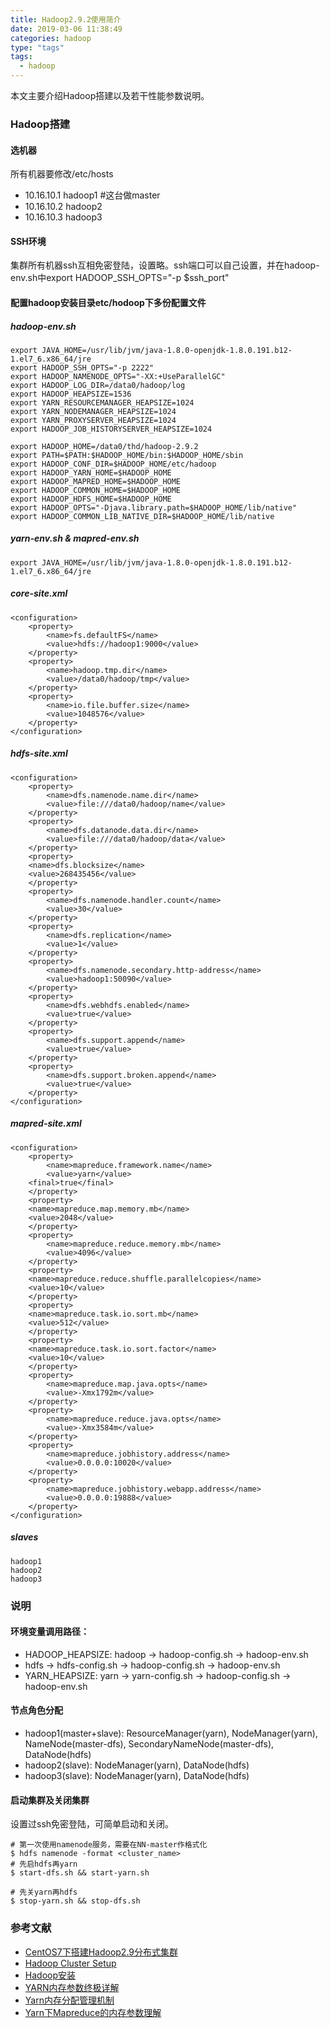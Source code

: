 ```yaml
---
title: Hadoop2.9.2使用简介
date: 2019-03-06 11:38:49
categories: hadoop
type: "tags"
tags:
  - hadoop
---
```


本文主要介绍Hadoop搭建以及若干性能参数说明。

### Hadoop搭建

#### 选机器

所有机器要修改/etc/hosts

- 10.16.10.1 hadoop1 #这台做master
- 10.16.10.2 hadoop2
- 10.16.10.3 hadoop3

#### SSH环境

集群所有机器ssh互相免密登陆，设置略。ssh端口可以自己设置，并在hadoop-env.sh中export HADOOP_SSH_OPTS="-p $ssh_port"

#### 配置hadoop安装目录etc/hodoop下多份配置文件

##### hadoop-env.sh

```
export JAVA_HOME=/usr/lib/jvm/java-1.8.0-openjdk-1.8.0.191.b12-1.el7_6.x86_64/jre
export HADOOP_SSH_OPTS="-p 2222"
export HADOOP_NAMENODE_OPTS="-XX:+UseParallelGC"
export HADOOP_LOG_DIR=/data0/hadoop/log
export HADOOP_HEAPSIZE=1536
export YARN_RESOURCEMANAGER_HEAPSIZE=1024
export YARN_NODEMANAGER_HEAPSIZE=1024
export YARN_PROXYSERVER_HEAPSIZE=1024
export HADOOP_JOB_HISTORYSERVER_HEAPSIZE=1024

export HADOOP_HOME=/data0/thd/hadoop-2.9.2
export PATH=$PATH:$HADOOP_HOME/bin:$HADOOP_HOME/sbin
export HADOOP_CONF_DIR=$HADOOP_HOME/etc/hadoop
export HADOOP_YARN_HOME=$HADOOP_HOME
export HADOOP_MAPRED_HOME=$HADOOP_HOME
export HADOOP_COMMON_HOME=$HADOOP_HOME
export HADOOP_HDFS_HOME=$HADOOP_HOME
export HADOOP_OPTS="-Djava.library.path=$HADOOP_HOME/lib/native"
export HADOOP_COMMON_LIB_NATIVE_DIR=$HADOOP_HOME/lib/native
```

##### yarn-env.sh & mapred-env.sh

```
export JAVA_HOME=/usr/lib/jvm/java-1.8.0-openjdk-1.8.0.191.b12-1.el7_6.x86_64/jre
```

##### core-site.xml

```
<configuration>
    <property>
        <name>fs.defaultFS</name>
        <value>hdfs://hadoop1:9000</value>
    </property>
    <property>
        <name>hadoop.tmp.dir</name>
        <value>/data0/hadoop/tmp</value>
    </property>
    <property>
        <name>io.file.buffer.size</name>
        <value>1048576</value>
    </property>
</configuration>
```

##### hdfs-site.xml

```
<configuration>
    <property>
        <name>dfs.namenode.name.dir</name>
        <value>file:///data0/hadoop/name</value>
    </property>
    <property>
        <name>dfs.datanode.data.dir</name>
        <value>file:///data0/hadoop/data</value>
    </property>
    <property>
	<name>dfs.blocksize</name>
	<value>268435456</value>
    </property>
    <property>
        <name>dfs.namenode.handler.count</name>
        <value>30</value>
    </property>
    <property>
        <name>dfs.replication</name>
        <value>1</value>
    </property>
    <property>
        <name>dfs.namenode.secondary.http-address</name>
        <value>hadoop1:50090</value>
    </property>
    <property>
    	<name>dfs.webhdfs.enabled</name>
    	<value>true</value>
    </property>
    <property>
        <name>dfs.support.append</name>
        <value>true</value>
    </property>
    <property>
        <name>dfs.support.broken.append</name>
        <value>true</value>
    </property>
</configuration>
```

##### mapred-site.xml

```
<configuration>
    <property>
        <name>mapreduce.framework.name</name>
        <value>yarn</value>
	<final>true</final>
    </property>
    <property>
	<name>mapreduce.map.memory.mb</name>
	<value>2048</value>
    </property>
    <property>
        <name>mapreduce.reduce.memory.mb</name>
        <value>4096</value>
    </property>
    <property>
 	<name>mapreduce.reduce.shuffle.parallelcopies</name>
	<value>10</value>
    </property>
    <property>
	<name>mapreduce.task.io.sort.mb</name>
	<value>512</value>
    </property>
    <property>
	<name>mapreduce.task.io.sort.factor</name>
	<value>10</value>
    </property>
    <property>
        <name>mapreduce.map.java.opts</name>
        <value>-Xmx1792m</value>
    </property>
    <property>
        <name>mapreduce.reduce.java.opts</name>
        <value>-Xmx3584m</value>
    </property>
    <property>
        <name>mapreduce.jobhistory.address</name>
        <value>0.0.0.0:10020</value>
    </property>
    <property>
        <name>mapreduce.jobhistory.webapp.address</name>
        <value>0.0.0.0:19888</value>
    </property>
</configuration>
```

##### slaves

```
hadoop1
hadoop2
hadoop3
```

### 说明

#### 环境变量调用路径：

- HADOOP_HEAPSIZE: hadoop -> hadoop-config.sh -> hadoop-env.sh
- hdfs -> hdfs-config.sh -> hadoop-config.sh -> hadoop-env.sh
- YARN_HEAPSIZE: yarn -> yarn-config.sh -> hadoop-config.sh -> hadoop-env.sh

#### 节点角色分配

- hadoop1(master+slave): ResourceManager(yarn), NodeManager(yarn), NameNode(master-dfs), SecondaryNameNode(master-dfs), DataNode(hdfs)
- hadoop2(slave):  NodeManager(yarn), DataNode(hdfs)
- hadoop3(slave):  NodeManager(yarn), DataNode(hdfs)

#### 启动集群及关闭集群

设置过ssh免密登陆，可简单启动和关闭。

```
# 第一次使用namenode服务，需要在NN-master作格式化
$ hdfs namenode -format <cluster_name>
# 先启hdfs再yarn
$ start-dfs.sh && start-yarn.sh

# 先关yarn再hdfs
$ stop-yarn.sh && stop-dfs.sh
```

### 参考文献

- [CentOS7下搭建Hadoop2.9分布式集群](https://www.linuxidc.com/Linux/2018-11/155328.htm)
- [Hadoop Cluster Setup](http://hadoop.apache.org/docs/stable/hadoop-project-dist/hadoop-common/ClusterSetup.html)
- [Hadoop安装](https://www.jianshu.com/p/4c81a1e32161)
- [YARN内存参数终极详解](https://blog.51cto.com/meiyiprincess/1747113)
- [Yarn内存分配管理机制](https://blog.csdn.net/suifeng3051/article/details/45477773)
- [Yarn下Mapreduce的内存参数理解](https://segmentfault.com/a/1190000003777237)